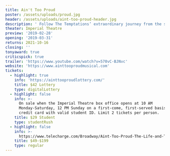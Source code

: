 ```yaml
---
title: Ain't Too Proud
poster: /assets/uploads/proud.jpg
header: /assets/uploads/aint-too-proud-header.jpg
description: ' Follow The Temptations’ extraordinary journey from the streets of Detroit to the Rock & Roll Hall of Fame—how they met, how they rose, the groundbreaking heights they hit, and how personal and political conflicts threatened to tear the group apart as the United States fell into civil unrest. Written by three time Obie Award winner Dominique Morisseau (Pipeline, Skeleton Crew), directed by two-time Tony Award winner Des McAnuff (Jersey Boys), and featuring choreography by Tony nominee Sergio Trujillo (Jersey Boys, On Your Feet).'
theater: Imperial Theatre
preview: '2019-02-28'
opening: '2019-03-31'
returns: 2021-10-16
closing: ''
tonyaward: true
criticspick: true
trailer: 'https://www.youtube.com/watch?v=570vC-BJNvc'
website: 'https://www.ainttooproudmusical.com'
tickets:
  - highlight: true
    info: 'https://ainttooproudlottery.com/'
    title: $42 Lottery
    type: digitalLottery
  - highlight: false
    info: >-
      On sale when the Imperial Theatre box office opens at 10 AM
      Monday-Saturday, 12 PM Sunday on a first-come, first-served basis. Cash or
      credit card with valid student ID. Limit 2 tickets per person.
    title: $29 Student
    type: studentRush
  - highlight: false
    info: >-
      https://www.telecharge.com/Broadway/Aint-Too-Proud-The-Life-and-Times-of-The-Temptations/Ticket
    title: $49-$199
    type: regular
---
```

